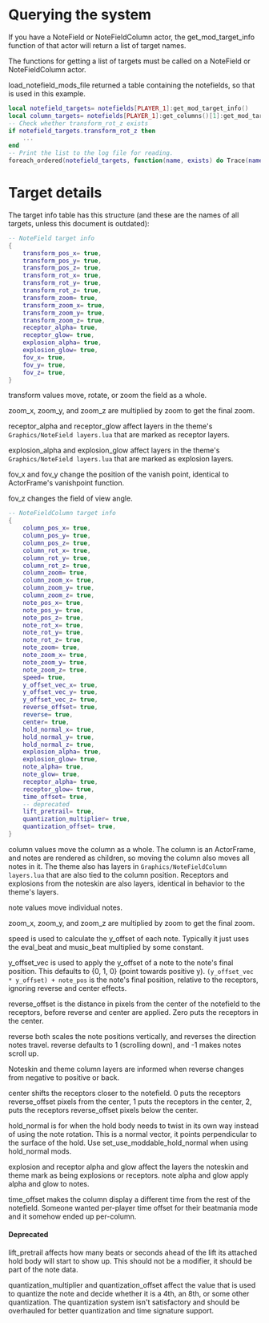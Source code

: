 # Querying the system
If you have a NoteField or NoteFieldColumn actor, the get_mod_target_info
function of that actor will return a list of target names.

The functions for getting a list of targets must be called on a NoteField or
NoteFieldColumn actor.

load_notefield_mods_file returned a table containing the notefields, so that
is used in this example.

```lua
local notefield_targets= notefields[PLAYER_1]:get_mod_target_info()
local column_targets= notefields[PLAYER_1]:get_columns()[1]:get_mod_target_info()
-- Check whether transform_rot_z exists
if notefield_targets.transform_rot_z then
	...
end
-- Print the list to the log file for reading.
foreach_ordered(notefield_targets, function(name, exists) do Trace(name) end)
```

# Target details

The target info table has this structure (and these are the names of all
targets, unless this document is outdated):
```lua
-- NoteField target info
{
	transform_pos_x= true,
	transform_pos_y= true,
	transform_pos_z= true,
	transform_rot_x= true,
	transform_rot_y= true,
	transform_rot_z= true,
	transform_zoom= true,
	transform_zoom_x= true,
	transform_zoom_y= true,
	transform_zoom_z= true,
	receptor_alpha= true,
	receptor_glow= true,
	explosion_alpha= true,
	explosion_glow= true,
	fov_x= true,
	fov_y= true,
	fov_z= true,
}
```
transform values move, rotate, or zoom the field as a whole.

zoom_x, zoom_y, and zoom_z are multiplied by zoom to get the final zoom.

receptor_alpha and receptor_glow affect layers in the theme's
```Graphics/NoteField layers.lua``` that are marked as receptor layers.

explosion_alpha and explosion_glow affect layers in the theme's
```Graphics/NoteField layers.lua``` that are marked as explosion layers.

fov_x and fov_y change the position of the vanish point, identical to
ActorFrame's vanishpoint function.

fov_z changes the field of view angle.

```lua
-- NoteFieldColumn target info
{
	column_pos_x= true,
	column_pos_y= true,
	column_pos_z= true,
	column_rot_x= true,
	column_rot_y= true,
	column_rot_z= true,
	column_zoom= true,
	column_zoom_x= true,
	column_zoom_y= true,
	column_zoom_z= true,
	note_pos_x= true,
	note_pos_y= true,
	note_pos_z= true,
	note_rot_x= true,
	note_rot_y= true,
	note_rot_z= true,
	note_zoom= true,
	note_zoom_x= true,
	note_zoom_y= true,
	note_zoom_z= true,
	speed= true,
	y_offset_vec_x= true,
	y_offset_vec_y= true,
	y_offset_vec_z= true,
	reverse_offset= true,
	reverse= true,
	center= true,
	hold_normal_x= true,
	hold_normal_y= true,
	hold_normal_z= true,
	explosion_alpha= true,
	explosion_glow= true,
	note_alpha= true,
	note_glow= true,
	receptor_alpha= true,
	receptor_glow= true,
	time_offset= true,
	-- deprecated
	lift_pretrail= true,
	quantization_multiplier= true,
	quantization_offset= true,
}
```

column values move the column as a whole.  The column is an ActorFrame, and
notes are rendered as children, so moving the column also moves all notes in
it.  The theme also has layers in ```Graphics/NoteFieldColumn layers.lua```
that are also tied to the column position.  Receptors and explosions from the
noteskin are also layers, identical in behavior to the theme's layers.

note values move individual notes.

zoom_x, zoom_y, and zoom_z are multiplied by zoom to get the final zoom.

speed is used to calculate the y_offset of each note.  Typically it just uses
the eval_beat and music_beat multiplied by some constant.

y_offset_vec is used to apply the y_offset of a note to the note's final
position.  This defaults to {0, 1, 0} (point towards positive y).
```(y_offset_vec * y_offset) + note_pos``` is the note's final position,
relative to the receptors, ignoring reverse and center effects.

reverse_offset is the distance in pixels from the center of the notefield to
the receptors, before reverse and center are applied.  Zero puts the
receptors in the center.

reverse both scales the note positions vertically, and reverses the direction
notes travel.  reverse defaults to 1 (scrolling down), and -1 makes notes
scroll up.

Noteskin and theme column layers are informed when reverse changes from
negative to positive or back.

center shifts the receptors closer to the notefield.  0 puts the receptors
reverse_offset pixels from the center, 1 puts the receptors in the center,
2, puts the receptors reverse_offset pixels below the center.

hold_normal is for when the hold body needs to twist in its own way instead
of using the note rotation.  This is a normal vector, it points perpendicular
to the surface of the hold.  Use set_use_moddable_hold_normal when using
hold_normal mods.

explosion and receptor alpha and glow affect the layers the noteskin and
theme mark as being explosions or receptors.  note alpha and glow apply alpha
and glow to notes.

time_offset makes the column display a different time from the rest of the
notefield.  Someone wanted per-player time offset for their beatmania mode
and it somehow ended up per-column.

#### Deprecated

lift_pretrail affects how many beats or seconds ahead of the lift its
attached hold body will start to show up.  This should not be a modifier, it
should be part of the note data.

quantization_multiplier and quantization_offset affect the value that is used
to quantize the note and decide whether it is a 4th, an 8th, or some other
quantization.  The quantization system isn't satisfactory and should be
overhauled for better quantization and time signature support.
